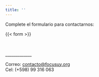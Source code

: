 ```yaml
---
title: ''
---
```


Complete el formulario para contactarnos:

{{< form >}}

<br>
<br>
_____________

Correo: contacto@focusuy.org
<br>
Cel: (+598) 99 316 063
<br>